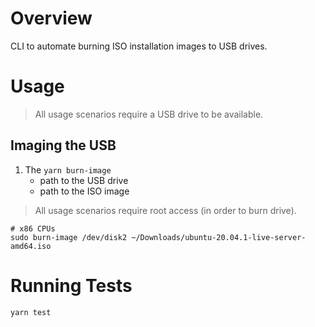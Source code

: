 # Overview

CLI to automate burning ISO installation images to USB drives.

# Usage

> All usage scenarios require a USB drive to be available.

## Imaging the USB

1. The `yarn burn-image`
   - path to the USB drive
   - path to the ISO image

> All usage scenarios require root access (in order to burn drive).

```shell
# x86 CPUs
sudo burn-image /dev/disk2 ~/Downloads/ubuntu-20.04.1-live-server-amd64.iso
```

# Running Tests

`yarn test`
